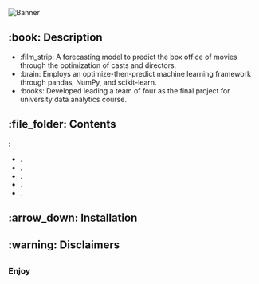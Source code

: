 <!DOCTYPE html>
<html>
<head>
  <meta charset="UTF-8">
</head>
<body>
  <img src="" alt="Banner"/>
  
  <h2>:book: Description</h2>
  <ul>
    <li>:film_strip: A forecasting model to predict the box office of movies through the optimization of casts and directors.</li>
    <li>:brain: Employs an optimize-then-predict machine learning framework through pandas, NumPy, and scikit-learn.</li>
    <li>:books: Developed leading a team of four as the final project for university data analytics course.</li>
  </ul>

  <h2>:file_folder: Contents</h2>
  <p>:</p>
  <ul>
    <li><strong> </strong> .</li>
    <li><strong> </strong> .</li>
    <li><strong> </strong> .</li>
    <li><strong> </strong> .</li>
    <li><strong> </strong> .</li>
  </ul>

  <h2>:arrow_down: Installation</h2>
  <p>
    
  </p>
  
  <h2>:warning: Disclaimers</h2>
  <p>
    
  </p>
  <h2></h2>
  <h3> Enjoy </h3>
</body>
</html>
